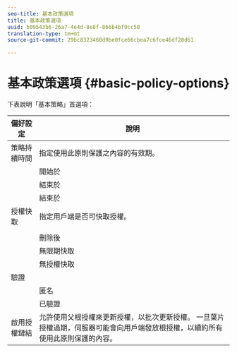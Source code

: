 ```yaml
---
seo-title: 基本政策選項
title: 基本政策選項
uuid: b09543b6-26a7-4e4d-8e8f-866b4bf9cc50
translation-type: tm+mt
source-git-commit: 29bc8323460d9be0fce66cbea7c6fce46df20d61

---
```



# 基本政策選項 {#basic-policy-options}

下表說明「基本策略」首選項：

| 偏好設定 | 說明 |
|---|---|
| 策略持續時間 | 指定使用此原則保護之內容的有效期。 |
|  | 開始於 | 在此日期／時間之前，不能使用授權。 |
|  | 結束於 | 此日期／時間之後無法使用授權。 |
|  | 結束於 | 指定許可證的有效時間（以分鐘為單位），從打包時開始。 |
| 授權快取 | 指定用戶端是否可快取授權。 |
|  |  | 此日期／時間之後無法使用授權。 |
|  | 刪除後 | 指定許可證的有效時間（以分鐘為單位），從許可證伺服器發放許可證時開始。 |
|  | 無限期快取 | 授權可無限期地快取在用戶端上。 |
|  | 無授權快取 | 用戶端不得快取授權。 每次使用者播放內容時，都必須從伺服器取得新的授權。 |
| 驗證 |  |
|  | 匿名 | 檢視內容不需要驗證。 |
|  | 已驗證 | 需要使用者名稱／密碼驗證。 |
| 啟用授權鏈結 | 允許使用父根授權來更新授權，以批次更新授權。 一旦葉片授權過期，伺服器可能會向用戶端發放根授權，以續約所有使用此原則保護的內容。 |

